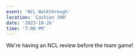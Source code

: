 ```yaml
---
event: 'NCL Walkthrough'
location: 'Cashion 308'
date: '2023-10-26'
time: '7:00 PM'
---
```

We're having an NCL review before the team game!

